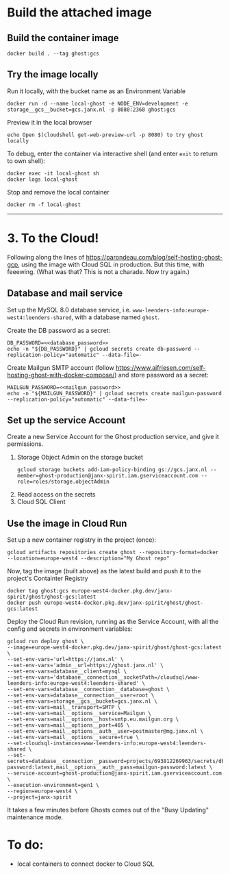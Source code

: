 # Build the attached image
## Build the container image

    docker build . --tag ghost:gcs

## Try the image locally
Run it locally, with the bucket name as an Environment Variable

    docker run -d --name local-ghost -e NODE_ENV=development -e storage__gcs__bucket=gcs.janx.nl -p 8080:2368 ghost:gcs

Preview it in the local browser

    echo Open $(cloudshell get-web-preview-url -p 8080) to try ghost locally

To debug, enter the container via interactive shell (and enter `exit` to return to own shell):

    docker exec -it local-ghost sh
    docker logs local-ghost

Stop and remove the local container

    docker rm -f local-ghost

---

# 3. To the Cloud!
Following along the lines of https://parondeau.com/blog/self-hosting-ghost-gcp, using the image with Cloud SQL in production. But this time, with feeewing. (What was that? This is not a charade. Now try again.)

## Database and mail service
Set up the MySQL 8.0 database service, i.e. `www-leenders-info:europe-west4:leenders-shared`, with a database named `ghost`.

Create the DB password as a secret:

    DB_PASSWORD=<<database_password>>
    echo -n "${DB_PASSWORD}" | gcloud secrets create db-password --replication-policy="automatic" --data-file=-

Create Mailgun SMTP account (follow https://www.ajfriesen.com/self-hosting-ghost-with-docker-compose/)
and store password as a secret:

    MAILGUN_PASSWORD=<<mailgun_password>>
    echo -n "${MAILGUN_PASSWORD}" | gcloud secrets create mailgun-password --replication-policy="automatic" --data-file=-

## Set up the service Account
Create a new Service Account for the Ghost production service, and give it permissions.

1. Storage Object Admin on the storage bucket
    ```
    gcloud storage buckets add-iam-policy-binding gs://gcs.janx.nl --member=ghost-production@janx-spirit.iam.gserviceaccount.com --role=roles/storage.objectAdmin
    ```
1. Read access on the secrets
1. Cloud SQL Client

## Use the image in Cloud Run
Set up a new container registry in the project (once):

    gcloud artifacts repositories create ghost --repository-format=docker --location=europe-west4 --description="My Ghost repo"

Now, tag the image (built above) as the latest build and push it to the project's Containter Registry

    docker tag ghost:gcs europe-west4-docker.pkg.dev/janx-spirit/ghost/ghost-gcs:latest
    docker push europe-west4-docker.pkg.dev/janx-spirit/ghost/ghost-gcs:latest

Deploy the Cloud Run revision, running as the Service Account, with all the config and secrets in environment variables:
 ```
gcloud run deploy ghost \
--image=europe-west4-docker.pkg.dev/janx-spirit/ghost/ghost-gcs:latest \
--set-env-vars='url=https://janx.nl' \
--set-env-vars='admin__url=https://ghost.janx.nl' \
--set-env-vars=database__client=mysql \
--set-env-vars='database__connection__socketPath=/cloudsql/www-leenders-info:europe-west4:leenders-shared' \
--set-env-vars=database__connection__database=ghost \
--set-env-vars=database__connection__user=root \
--set-env-vars=storage__gcs__bucket=gcs.janx.nl \
--set-env-vars=mail__transport=SMTP \
--set-env-vars=mail__options__service=Mailgun \
--set-env-vars=mail__options__host=smtp.eu.mailgun.org \
--set-env-vars=mail__options__port=465 \
--set-env-vars=mail__options__auth__user=postmaster@mg.janx.nl \
--set-env-vars=mail__options__secure=true \
--set-cloudsql-instances=www-leenders-info:europe-west4:leenders-shared \
--set-secrets=database__connection__password=projects/693812269963/secrets/db-password:latest,mail__options__auth__pass=mailgun-password:latest \
--service-account=ghost-production@janx-spirit.iam.gserviceaccount.com \
--execution-environment=gen1 \
--region=europe-west4 \
--project=janx-spirit
```
It takes a few minutes before Ghosts comes out of the "Busy Updating" maintenance mode.


# To do: 
- local containers to connect docker to Cloud SQL
